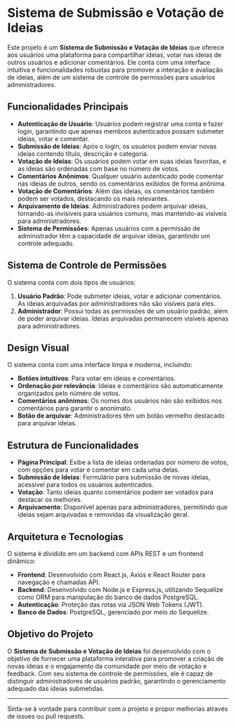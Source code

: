 # Sistema de Submissão e Votação de Ideias

Este projeto é um **Sistema de Submissão e Votação de Ideias** que oferece aos usuários uma plataforma para compartilhar ideias, votar nas ideias de outros usuários e adicionar comentários. Ele conta com uma interface intuitiva e funcionalidades robustas para promover a interação e avaliação de ideias, além de um sistema de controle de permissões para usuários administradores.

## Funcionalidades Principais

- **Autenticação de Usuário**: Usuários podem registrar uma conta e fazer login, garantindo que apenas membros autenticados possam submeter ideias, votar e comentar.
- **Submissão de Ideias**: Após o login, os usuários podem enviar novas ideias contendo título, descrição e categoria.
- **Votação de Ideias**: Os usuários podem votar em suas ideias favoritas, e as ideias são ordenadas com base no número de votos.
- **Comentários Anônimos**: Qualquer usuário autenticado pode comentar nas ideias de outros, sendo os comentários exibidos de forma anônima.
- **Votação de Comentários**: Além das ideias, os comentários também podem ser votados, destacando os mais relevantes.
- **Arquivamento de Ideias**: Administradores podem arquivar ideias, tornando-as invisíveis para usuários comuns, mas mantendo-as visíveis para administradores.
- **Sistema de Permissões**: Apenas usuários com a permissão de administrador têm a capacidade de arquivar ideias, garantindo um controle adequado.

## Sistema de Controle de Permissões

O sistema conta com dois tipos de usuários:

1. **Usuário Padrão**: Pode submeter ideias, votar e adicionar comentários. As ideias arquivadas por administradores não são visíveis para eles.
2. **Administrador**: Possui todas as permissões de um usuário padrão, além de poder arquivar ideias. Ideias arquivadas permanecem visíveis apenas para administradores.

## Design Visual

O sistema conta com uma interface limpa e moderna, incluindo:

- **Botões intuitivos**: Para votar em ideias e comentários.
- **Ordenação por relevância**: Ideias e comentários são automaticamente organizados pelo número de votos.
- **Comentários anônimos**: Os nomes dos usuários não são exibidos nos comentários para garantir o anonimato.
- **Botão de arquivar**: Administradores têm um botão vermelho destacado para arquivar ideias.

## Estrutura de Funcionalidades

- **Página Principal**: Exibe a lista de ideias ordenadas por número de votos, com opções para votar e comentar em cada uma delas.
- **Submissão de Ideias**: Formulário para submissão de novas ideias, acessível para todos os usuários autenticados.
- **Votação**: Tanto ideias quanto comentários podem ser votados para destacar os melhores.
- **Arquivamento**: Disponível apenas para administradores, permitindo que ideias sejam arquivadas e removidas da visualização geral.

## Arquitetura e Tecnologias

O sistema é dividido em um backend com APIs REST e um frontend dinâmico:

- **Frontend**: Desenvolvido com React.js, Axios e React Router para navegação e chamadas API.
- **Backend**: Desenvolvido com Node.js e Express.js, utilizando Sequelize como ORM para manipulação do banco de dados PostgreSQL.
- **Autenticação**: Proteção das rotas via JSON Web Tokens (JWT).
- **Banco de Dados**: PostgreSQL, gerenciado por meio do Sequelize.

## Objetivo do Projeto

O **Sistema de Submissão e Votação de Ideias** foi desenvolvido com o objetivo de fornecer uma plataforma interativa para promover a criação de novas ideias e o engajamento da comunidade por meio de votação e feedback. Com seu sistema de controle de permissões, ele é capaz de distinguir administradores de usuários padrão, garantindo o gerenciamento adequado das ideias submetidas.

---

Sinta-se à vontade para contribuir com o projeto e propor melhorias através de issues ou pull requests.
